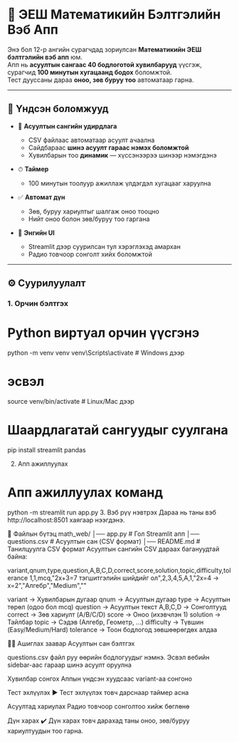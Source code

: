# 📘 ЭЕШ Математикийн Бэлтгэлийн Вэб Апп

Энэ бол 12-р ангийн сурагчдад зориулсан **Математикийн ЭЕШ бэлтгэлийн вэб апп** юм.  
Апп нь **асуултын сангаас 40 бодлоготой хувилбарууд** үүсгэж, сурагчид **100 минутын хугацаанд бодох** боломжтой.  
Тест дууссаны дараа **оноо, зөв буруу тоо** автоматаар гарна.

---

## 🚀 Үндсэн боломжууд
- 📝 **Асуултын сангийн удирдлага**
  - CSV файлаас автоматаар асуулт ачаална
  - Сайдбараас **шинэ асуулт гараас нэмэх боломжтой**
  - Хувилбарын тоо **динамик** — хүссэнээрээ шинээр нэмэгдэнэ  

- ⏱ **Таймер**
  - 100 минутын тоолуур ажиллаж үлдэгдэл хугацааг харуулна  

- ✅ **Автомат дүн**
  - Зөв, буруу хариултыг шалгаж оноо тооцно
  - Нийт оноо болон зөв/буруу тоо гаргана  

- 🎨 **Энгийн UI**
  - Streamlit дээр суурилсан тул хэрэглэхэд амархан
  - Радио товчоор сонголт хийх боломжтой

---

## ⚙️ Суурилуулалт

### 1. Орчин бэлтгэх
# Python виртуал орчин үүсгэнэ
python -m venv venv
venv\Scripts\activate   # Windows дээр
# эсвэл
source venv/bin/activate   # Linux/Mac дээр

# Шаардлагатай сангуудыг суулгана
pip install streamlit pandas

2. Апп ажиллуулах
# Апп ажиллуулах команд
python -m streamlit run app.py
3. Вэб рүү нэвтрэх
Дараа нь таны вэб http://localhost:8501 хаягаар нээгдэнэ.

📂 Файлын бүтэц
math_web/
│── app.py               # Гол Streamlit апп
│── questions.csv        # Асуултын сан (CSV формат)
│── README.md            # Танилцуулга
CSV формат
Асуултын сангийн CSV дараах багануудтай байна:

variant,qnum,type,question,A,B,C,D,correct,score,solution,topic,difficulty,tolerance
1,1,mcq,"2x+3=7 тэгшитгэлийн шийдийг ол",2,3,4,5,A,1,"2x=4 → x=2","Алгебр","Medium",""

variant → Хувилбарын дугаар
qnum → Асуултын дугаар
type → Асуултын төрөл (одоо бол mcq)
question → Асуултын текст
A,B,C,D → Сонголтууд
correct → Зөв хариулт (A/B/C/D)
score → Оноо (ихэвчлэн 1)
solution → Тайлбар
topic → Сэдэв (Алгебр, Геометр, …)
difficulty → Түвшин (Easy/Medium/Hard)
tolerance → Тоон бодлогод зөвшөөрөгдөх алдаа

👩‍🏫 Ашиглах заавар
  Асуултын сан бэлтгэх

questions.csv файл руу өөрийн бодлогуудыг нэмнэ.
  Эсвэл вебийн sidebar-аас гараар шинэ асуулт оруулна

Хувилбар сонгох
  Аппын үндсэн хуудсаас variant-аа сонгоно

Тест эхлүүлэх
▶️ Тест эхлүүлэх товч дарснаар таймер асна

Асуултад хариулах
Радио товчоор сонголтоо хийж бөглөнө

Дүн харах
✔️ Дүн харах товч дарахад таны оноо, зөв/буруу хариултуудын тоо гарна.
